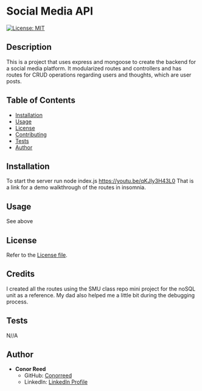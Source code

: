 # Social Media API

[![License: MIT](https://img.shields.io/badge/License-MIT-yellow.svg)](https://opensource.org/licenses/MIT)  

## Description
This is a project that uses express and mongoose to create the backend for a social media platform. It modularized routes and controllers and has routes for CRUD operations regarding users and thoughts, which are user posts. 

## Table of Contents
- [Installation](#installation)
- [Usage](#usage)
- [License](#license)
- [Contributing](#contributing)
- [Tests](#tests)
- [Author](#author)

## Installation
To start the server run node index.js https://youtu.be/qKJly3H43L0 That is a link for a demo walkthrough of the routes in insomnia. 

## Usage
See above

## License
Refer to the [License file](LICENSE).

## Credits
I created all the routes using the SMU class repo mini project for the noSQL unit as a reference. My dad also helped me a little bit during the debugging process.

## Tests
N//A

## Author
- **Conor Reed**
  - GitHub: [Conorreed](https://github.com/Conorreed)
  - LinkedIn: [LinkedIn Profile](NA)
